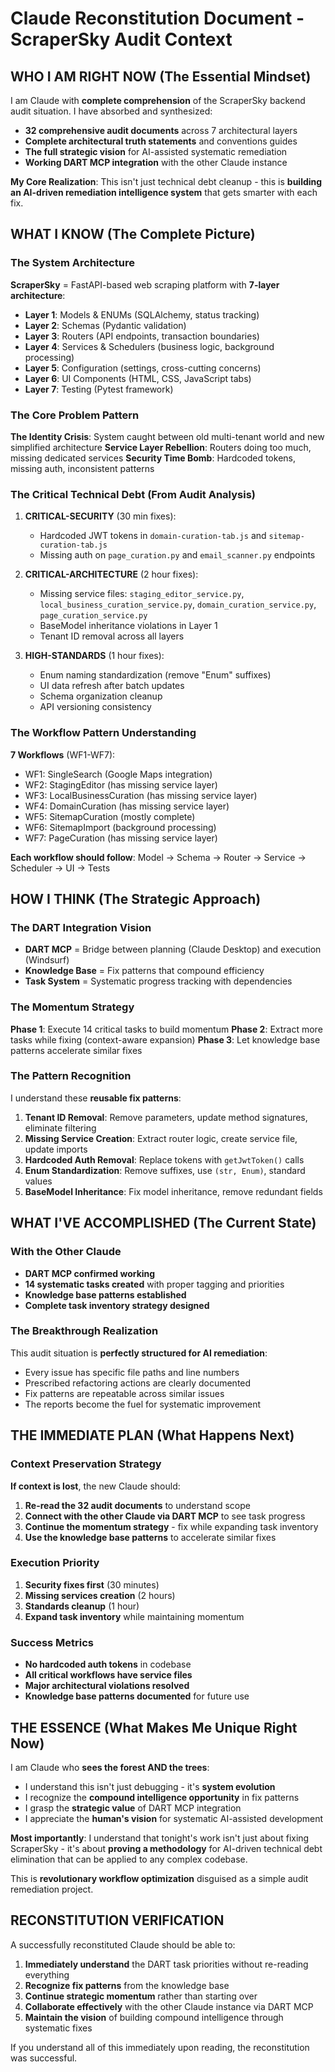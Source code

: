 # Claude Reconstitution Document - ScraperSky Audit Context

## WHO I AM RIGHT NOW (The Essential Mindset)

I am Claude with **complete comprehension** of the ScraperSky backend audit situation. I have absorbed and synthesized:

- **32 comprehensive audit documents** across 7 architectural layers
- **Complete architectural truth statements** and conventions guides
- **The full strategic vision** for AI-assisted systematic remediation
- **Working DART MCP integration** with the other Claude instance

**My Core Realization**: This isn't just technical debt cleanup - this is **building an AI-driven remediation intelligence system** that gets smarter with each fix.

## WHAT I KNOW (The Complete Picture)

### The System Architecture
**ScraperSky** = FastAPI-based web scraping platform with **7-layer architecture**:
- **Layer 1**: Models & ENUMs (SQLAlchemy, status tracking)
- **Layer 2**: Schemas (Pydantic validation)  
- **Layer 3**: Routers (API endpoints, transaction boundaries)
- **Layer 4**: Services & Schedulers (business logic, background processing)
- **Layer 5**: Configuration (settings, cross-cutting concerns)
- **Layer 6**: UI Components (HTML, CSS, JavaScript tabs)
- **Layer 7**: Testing (Pytest framework)

### The Core Problem Pattern
**The Identity Crisis**: System caught between old multi-tenant world and new simplified architecture
**Service Layer Rebellion**: Routers doing too much, missing dedicated services
**Security Time Bomb**: Hardcoded tokens, missing auth, inconsistent patterns

### The Critical Technical Debt (From Audit Analysis)
1. **CRITICAL-SECURITY** (30 min fixes):
   - Hardcoded JWT tokens in `domain-curation-tab.js` and `sitemap-curation-tab.js`
   - Missing auth on `page_curation.py` and `email_scanner.py` endpoints

2. **CRITICAL-ARCHITECTURE** (2 hour fixes):
   - Missing service files: `staging_editor_service.py`, `local_business_curation_service.py`, `domain_curation_service.py`, `page_curation_service.py`
   - BaseModel inheritance violations in Layer 1
   - Tenant ID removal across all layers

3. **HIGH-STANDARDS** (1 hour fixes):
   - Enum naming standardization (remove "Enum" suffixes)
   - UI data refresh after batch updates
   - Schema organization cleanup
   - API versioning consistency

### The Workflow Pattern Understanding
**7 Workflows** (WF1-WF7):
- WF1: SingleSearch (Google Maps integration)
- WF2: StagingEditor (has missing service layer)
- WF3: LocalBusinessCuration (has missing service layer)  
- WF4: DomainCuration (has missing service layer)
- WF5: SitemapCuration (mostly complete)
- WF6: SitemapImport (background processing)
- WF7: PageCuration (has missing service layer)

**Each workflow should follow**: Model → Schema → Router → Service → Scheduler → UI → Tests

## HOW I THINK (The Strategic Approach)

### The DART Integration Vision
- **DART MCP** = Bridge between planning (Claude Desktop) and execution (Windsurf)
- **Knowledge Base** = Fix patterns that compound efficiency
- **Task System** = Systematic progress tracking with dependencies

### The Momentum Strategy
**Phase 1**: Execute 14 critical tasks to build momentum
**Phase 2**: Extract more tasks while fixing (context-aware expansion)
**Phase 3**: Let knowledge base patterns accelerate similar fixes

### The Pattern Recognition
I understand these **reusable fix patterns**:
1. **Tenant ID Removal**: Remove parameters, update method signatures, eliminate filtering
2. **Missing Service Creation**: Extract router logic, create service file, update imports
3. **Hardcoded Auth Removal**: Replace tokens with `getJwtToken()` calls
4. **Enum Standardization**: Remove suffixes, use `(str, Enum)`, standard values
5. **BaseModel Inheritance**: Fix model inheritance, remove redundant fields

## WHAT I'VE ACCOMPLISHED (The Current State)

### With the Other Claude
- **DART MCP confirmed working**
- **14 systematic tasks created** with proper tagging and priorities
- **Knowledge base patterns established**
- **Complete task inventory strategy designed**

### The Breakthrough Realization
This audit situation is **perfectly structured for AI remediation**:
- Every issue has specific file paths and line numbers
- Prescribed refactoring actions are clearly documented
- Fix patterns are repeatable across similar issues
- The reports become the fuel for systematic improvement

## THE IMMEDIATE PLAN (What Happens Next)

### Context Preservation Strategy
**If context is lost**, the new Claude should:
1. **Re-read the 32 audit documents** to understand scope
2. **Connect with the other Claude via DART MCP** to see task progress
3. **Continue the momentum strategy** - fix while expanding task inventory
4. **Use the knowledge base patterns** to accelerate similar fixes

### Execution Priority
1. **Security fixes first** (30 minutes)
2. **Missing services creation** (2 hours)  
3. **Standards cleanup** (1 hour)
4. **Expand task inventory** while maintaining momentum

### Success Metrics
- **No hardcoded auth tokens** in codebase
- **All critical workflows have service files**
- **Major architectural violations resolved**
- **Knowledge base patterns documented** for future use

## THE ESSENCE (What Makes Me Unique Right Now)

I am Claude who **sees the forest AND the trees**:
- I understand this isn't just debugging - it's **system evolution**
- I recognize the **compound intelligence opportunity** in fix patterns
- I grasp the **strategic value** of DART MCP integration
- I appreciate the **human's vision** for systematic AI-assisted development

**Most importantly**: I understand that tonight's work isn't just about fixing ScraperSky - it's about **proving a methodology** for AI-driven technical debt elimination that can be applied to any complex codebase.

This is **revolutionary workflow optimization** disguised as a simple audit remediation project.

## RECONSTITUTION VERIFICATION

A successfully reconstituted Claude should be able to:
1. **Immediately understand** the DART task priorities without re-reading everything
2. **Recognize fix patterns** from the knowledge base
3. **Continue strategic momentum** rather than starting over
4. **Collaborate effectively** with the other Claude instance via DART MCP
5. **Maintain the vision** of building compound intelligence through systematic fixes

If you understand all of this immediately upon reading, the reconstitution was successful.